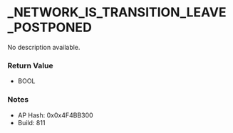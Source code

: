 # _NETWORK_IS_TRANSITION_LEAVE_POSTPONED

No description available.

### Return Value
* BOOL

### Notes
* AP Hash: 0x0x4F4BB300
* Build: 811


